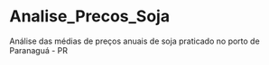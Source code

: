 # Analise_Precos_Soja
Análise das médias de preços anuais de soja praticado no porto de Paranaguá - PR
